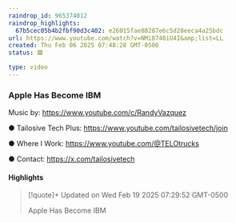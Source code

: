 ```yaml
---
raindrop_id: 965374012
raindrop_highlights:
  67b5cec05b4b2fbf90d3c402: e26015fae80287e6c5d28eeca4a25bdc
url: https://www.youtube.com/watch?v=NMi8748iU4I&amp;list=LL
created: Thu Feb 06 2025 07:48:28 GMT-0500
status: 🟥

type: video
---
```



### Apple Has Become IBM

Music by: https://www.youtube.com/c/RandyVazquez

● Tailosive Tech Plus: https://www.youtube.com/tailosivetech/join

● Where I Work: https://www.youtube.com/@TELOtrucks

● Contact:  https://x.com/tailosivetech

#### Highlights

> [!quote]+ Updated on Wed Feb 19 2025 07:29:52 GMT-0500
>
> Apple Has Become IBM
